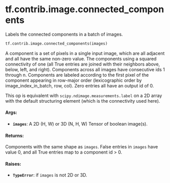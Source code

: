 <div itemscope itemtype="http://developers.google.com/ReferenceObject">
<meta itemprop="name" content="tf.contrib.image.connected_components" />
<meta itemprop="path" content="Stable" />
</div>

# tf.contrib.image.connected_components

Labels the connected components in a batch of images.

``` python
tf.contrib.image.connected_components(images)
```

<!-- Placeholder for "Used in" -->

A component is a set of pixels in a single input image, which are all adjacent
and all have the same non-zero value. The components using a squared
connectivity of one (all True entries are joined with their neighbors above,
below, left, and right). Components across all images have consecutive ids 1
through n. Components are labeled according to the first pixel of the
component appearing in row-major order (lexicographic order by
image_index_in_batch, row, col). Zero entries all have an output id of 0.

This op is equivalent with `scipy.ndimage.measurements.label` on a 2D array
with the default structuring element (which is the connectivity used here).

#### Args:


* <b>`images`</b>: A 2D (H, W) or 3D (N, H, W) Tensor of boolean image(s).


#### Returns:

Components with the same shape as `images`. False entries in `images` have
value 0, and all True entries map to a component id > 0.



#### Raises:


* <b>`TypeError`</b>: if `images` is not 2D or 3D.